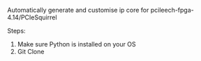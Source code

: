 Automatically generate and customise ip core for pcileech-fpga-4.14/PCIeSquirrel

Steps:
1. Make sure Python is installed on your OS
2. Git Clone 
